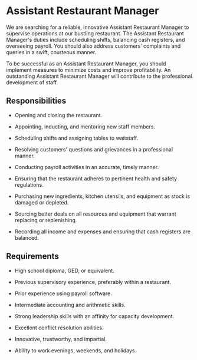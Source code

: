 # Assistant Restaurant Manager

We are searching for a reliable, innovative Assistant Restaurant Manager to supervise operations at our bustling restaurant. The Assistant Restaurant Manager's duties include scheduling shifts, balancing cash registers, and overseeing payroll. You should also address customers' complaints and queries in a swift, courteous manner.

To be successful as an Assistant Restaurant Manager, you should implement measures to minimize costs and improve profitability. An outstanding Assistant Restaurant Manager will contribute to the professional development of staff.

## Responsibilities

* Opening and closing the restaurant.

* Appointing, inducting, and mentoring new staff members.

* Scheduling shifts and assigning tables to waitstaff.

* Resolving customers' questions and grievances in a professional manner.

* Conducting payroll activities in an accurate, timely manner.

* Ensuring that the restaurant adheres to pertinent health and safety regulations.

* Purchasing new ingredients, kitchen utensils, and equipment as stock is damaged or depleted.

* Sourcing better deals on all resources and equipment that warrant replacing or replenishing.

* Recording all income and expenses and ensuring that cash registers are balanced.

## Requirements

* High school diploma, GED, or equivalent.

* Previous supervisory experience, preferably within a restaurant.

* Prior experience using payroll software.

* Intermediate accounting and arithmetic skills.

* Strong leadership skills with an affinity for capacity development.

* Excellent conflict resolution abilities.

* Innovative, trustworthy, and impartial.

* Ability to work evenings, weekends, and holidays.

